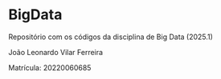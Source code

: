 # BigData
Repositório com os códigos da disciplina de Big Data (2025.1)

João Leonardo Vilar Ferreira

Matrícula: 20220060685
